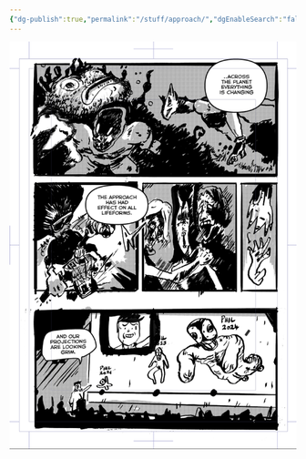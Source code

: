 ```yaml
---
{"dg-publish":true,"permalink":"/stuff/approach/","dgEnableSearch":"false","dgLinkPreview":"false"}
---
```




![c1.png](/img/user/gallery/c1.png)